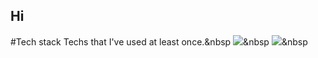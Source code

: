 ## Hi


#Tech stack
Techs that I've used at least once.&nbsp
<img src="https://img.shields.io/badge/Java-007396?style=flat-square&logo=Python&logoColor=white"/>&nbsp
<img src="https://img.shields.io/badge/Python-3766AB?style=flat-square&logo=Python&logoColor=white"/>&nbsp

<!--
**do5do/do5do** is a ✨ _special_ ✨ repository because its `README.md` (this file) appears on your GitHub profile.

Here are some ideas to get you started:

- 🔭 I’m currently working on ...
- 🌱 I’m currently learning ...
- 👯 I’m looking to collaborate on ...
- 🤔 I’m looking for help with ...
- 💬 Ask me about ...
- 📫 How to reach me: ...
- 😄 Pronouns: ...
- ⚡ Fun fact: ...
-->
